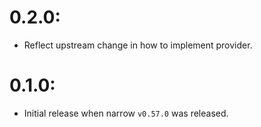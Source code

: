 # 0.2.0:
- Reflect upstream change in how to implement provider.

# 0.1.0:
- Initial release when narrow `v0.57.0` was released.
